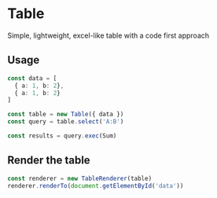 # Table
Simple, lightweight, excel-like table with a code first approach

## Usage
```typescript
const data = [
  { a: 1, b: 2},
  { a: 1, b: 2}
]

const table = new Table({ data })
const query = table.select('A:B')

const results = query.exec(Sum)
```

## Render the table
```typescript
const renderer = new TableRenderer(table)
renderer.renderTo(document.getElementById('data'))
```